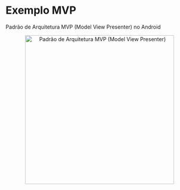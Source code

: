 # Exemplo MVP
Padrão de Arquitetura MVP (Model View Presenter) no Android 
<br/>
<div align="center">
  <img src="https://user-images.githubusercontent.com/17071599/157777706-b977b950-9953-409c-a485-68215211f69b.png" alt="Padrão de Arquitetura MVP (Model View Presenter)" style="width:400px;  height=400; "/>
 </div>
